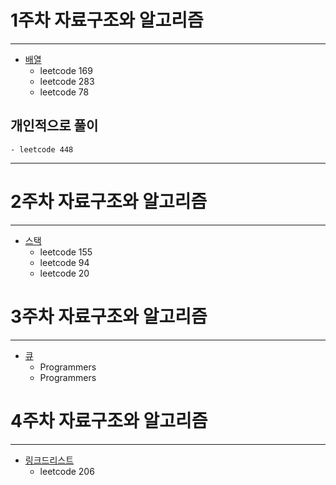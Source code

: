 # 1주차 자료구조와 알고리즘
---

- [배열](./Array)
    - leetcode 169
    - leetcode 283
    - leetcode 78

## 개인적으로 풀이

    - leetcode 448
---

# 2주차 자료구조와 알고리즘
---

- [스택](./Stack)
    - leetcode 155
    - leetcode 94
    - leetcode 20

# 3주차 자료구조와 알고리즘
---

- [큐](./Queue)
    - Programmers
    - Programmers

# 4주차 자료구조와 알고리즘
---

- [링크드리스트](./LinkedList)
    - leetcode 206